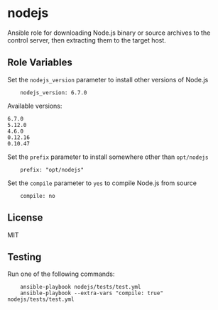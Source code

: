 nodejs
=========

Ansible role for downloading Node.js binary or source archives to the control server, then extracting them to the target host.

Role Variables
--------------
Set the ```nodejs_version``` parameter to install other versions of Node.js

        nodejs_version: 6.7.0
        
Available versions:

    6.7.0
    5.12.0
    4.6.0
    0.12.16
    0.10.47

Set the ```prefix``` parameter to install somewhere other than ```opt/nodejs```

        prefix: "opt/nodejs"

Set the ```compile``` parameter to ```yes``` to compile Node.js from source

        compile: no
        
License
-------

MIT

Testing
-------
Run one of the following commands:

        ansible-playbook nodejs/tests/test.yml
        ansible-playbook --extra-vars "compile: true" nodejs/tests/test.yml

